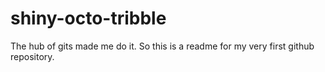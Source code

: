 # shiny-octo-tribble
The hub of gits made me do it. 
So this is a readme for my very first github repository. 
